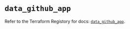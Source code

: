 # `data_github_app`

Refer to the Terraform Registory for docs: [`data_github_app`](https://registry.terraform.io/providers/integrations/github/5.26.0/docs/data-sources/app).
